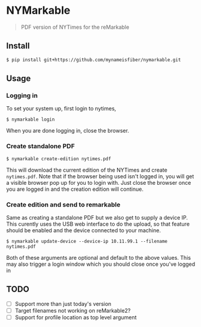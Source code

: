 # NYMarkable

> PDF version of NYTimes for the reMarkable

## Install


```bash
$ pip install git+https://github.com/mynameisfiber/nymarkable.git
```


## Usage


### Logging in

To set your system up, first login to nytimes,

```
$ nymarkable login
```

When you are done logging in, close the browser.


### Create standalone PDF

```
$ nymarkable create-edition nytimes.pdf
```

This will download the current edition of the NYTimes and create `nytimes.pdf`. Note that if the browser being used isn't logged in, you will get a visible browser pop up for you to login with. Just close the browser once you are logged in and the creation edition will continue.


### Create edition and send to remarkable

Same as creating a standalone PDF but we also get to supply a device IP. This curently uses the USB web interface to do the upload, so that feature should be enabled and the device connected to your machine.

```
$ nymarkable update-device --device-ip 10.11.99.1 --filename nytimes.pdf
```

Both of these arguments are optional and default to the above values. This may also trigger a login window which you should close once you've logged in


## TODO

- [ ] Support more than just today's version
- [ ] Target filenames not working on reMarkable2?
- [ ] Support for profile location as top level argument
